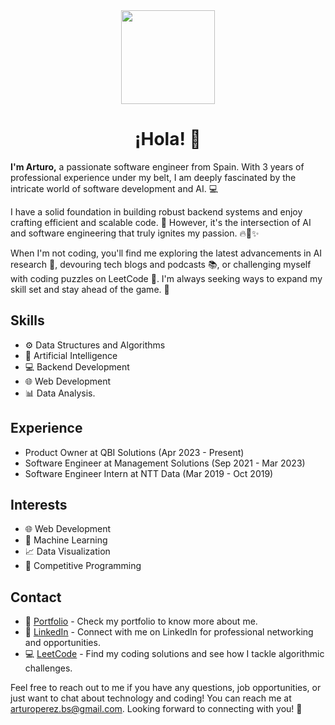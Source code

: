 <div align="center">
  <img height="150" src="https://camo.githubusercontent.com/62da68eb62b1e5f175f7d1f0191dd89a653d7908feb22d37d4a0ab07365d6791/68747470733a2f2f6d656469612e67697068792e636f6d2f6d656469612f4d3967624264396e6244724f5475314d71782f67697068792e676966"  />
</div>

<h1 align="center">¡Hola! 👋 </h1>
<p align="left"><b>I'm Arturo,</b> a passionate software engineer from Spain. With 3 years of professional experience under my belt, I am deeply fascinated by the intricate world of software development and AI. 💻 </p>

I have a solid foundation in building robust backend systems and enjoy crafting efficient and scalable code. 💪 However, it's the intersection of AI and software engineering that truly ignites my passion. 🔥🤖✨

When I'm not coding, you'll find me exploring the latest advancements in AI research 🔬, devouring tech blogs and podcasts 📚, or challenging myself with coding puzzles on LeetCode 🧠. I'm always seeking ways to expand my skill set and stay ahead of the game. 🚀

## Skills
- ⚙️ Data Structures and Algorithms
- 🤖 Artificial Intelligence
- 💻 Backend Development
- 🌐 Web Development
- 📊 Data Analysis.

## Experience
- Product Owner at QBI Solutions (Apr 2023 - Present)
- Software Engineer at Management Solutions (Sep 2021 - Mar 2023)
- Software Engineer Intern at NTT Data (Mar 2019 - Oct 2019)

## Interests
- 🌐 Web Development
- 🤖 Machine Learning
- 📈 Data Visualization
- 🧠 Competitive Programming


## Contact
- 📁 [Portfolio](https://www.arturops.com/) - Check my portfolio to know more about me.
- 💼 [LinkedIn](https://www.linkedin.com/in/arturoperezsanchez)  - Connect with me on LinkedIn for professional networking and opportunities. 
- 💻 [LeetCode](https://www.leetcode.com/ArturoPerez)  - Find my coding solutions and see how I tackle algorithmic challenges.

Feel free to reach out to me if you have any questions, job opportunities, or just want to chat about technology and coding! You can reach me at [arturoperez.bs@gmail.com](mailto:arturoperez.bs@gmail.com). Looking forward to connecting with you! 📩

